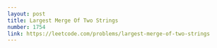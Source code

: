 ```yaml
---
layout: post
title: Largest Merge Of Two Strings
number: 1754
link: https://leetcode.com/problems/largest-merge-of-two-strings
---
```

